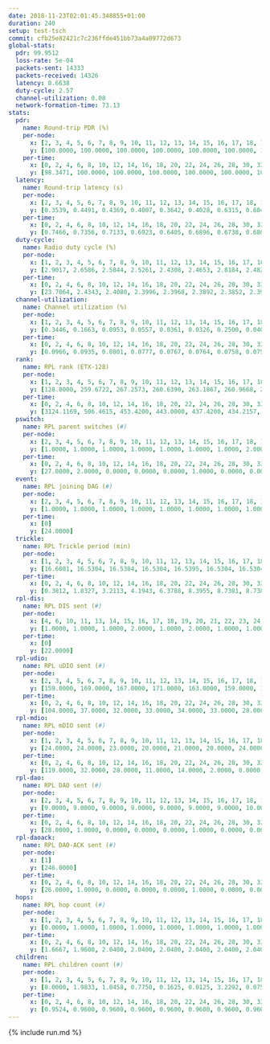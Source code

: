 ```yaml
---
date: 2018-11-23T02:01:45.348855+01:00
duration: 240
setup: test-tsch
commit: cfb25e82421c7c236ffde451bb73a4a09772d673
global-stats:
  pdr: 99.9512
  loss-rate: 5e-04
  packets-sent: 14333
  packets-received: 14326
  latency: 0.6638
  duty-cycle: 2.57
  channel-utilization: 0.08
  network-formation-time: 73.13
stats:
  pdr:
    name: Round-trip PDR (%)
    per-node:
      x: [2, 3, 4, 5, 6, 7, 8, 9, 10, 11, 12, 13, 14, 15, 16, 17, 18, 19, 20, 21, 22, 23, 24, 25]
      y: [100.0000, 100.0000, 100.0000, 100.0000, 100.0000, 100.0000, 100.0000, 100.0000, 100.0000, 100.0000, 100.0000, 100.0000, 100.0000, 100.0000, 100.0000, 99.8302, 99.8363, 99.8296, 100.0000, 100.0000, 99.8350, 100.0000, 99.6732, 99.8249]
    per-time:
      x: [0, 2, 4, 6, 8, 10, 12, 14, 16, 18, 20, 22, 24, 26, 28, 30, 32, 34, 36, 38, 40, 42, 44, 46, 48, 50, 52, 54, 56, 58, 60, 62, 64, 66, 68, 70, 72, 74, 76, 78, 80, 82, 84, 86, 88, 90, 92, 94, 96, 98, 100, 102, 104, 106, 108, 110, 112, 114, 116, 118, 120, 122, 124, 126, 128, 130, 132, 134, 136, 138, 140, 142, 144, 146, 148, 150, 152, 154, 156, 158, 160, 162, 164, 166, 168, 170, 172, 174, 176, 178, 180, 182, 184, 186, 188, 190, 192, 194, 196, 198, 200, 202, 204, 206, 208, 210, 212, 214, 216, 218, 220, 222, 224, 226, 228, 230, 232, 234, 236, 238, 240]
      y: [98.3471, 100.0000, 100.0000, 100.0000, 100.0000, 100.0000, 100.0000, 100.0000, 100.0000, 100.0000, 100.0000, 100.0000, 100.0000, 100.0000, 100.0000, 100.0000, 100.0000, 100.0000, 100.0000, 100.0000, 100.0000, 100.0000, 100.0000, 100.0000, 100.0000, 100.0000, 100.0000, 100.0000, 99.1597, 100.0000, 100.0000, 100.0000, 100.0000, 100.0000, 100.0000, 100.0000, 100.0000, 100.0000, 100.0000, 100.0000, 100.0000, 100.0000, 100.0000, 100.0000, 100.0000, 100.0000, 100.0000, 99.1667, 99.1667, 100.0000, 100.0000, 100.0000, 100.0000, 99.1667, 100.0000, 100.0000, 100.0000, 100.0000, 100.0000, 100.0000, 100.0000, 100.0000, 100.0000, 100.0000, 100.0000, 100.0000, 100.0000, 100.0000, 100.0000, 100.0000, 100.0000, 100.0000, 100.0000, 100.0000, 100.0000, 100.0000, 100.0000, 100.0000, 100.0000, 100.0000, 100.0000, 100.0000, 100.0000, 100.0000, 100.0000, 100.0000, 100.0000, 99.1667, 100.0000, 100.0000, 100.0000, 100.0000, 100.0000, 100.0000, 100.0000, 100.0000, 100.0000, 100.0000, 100.0000, 100.0000, 100.0000, 100.0000, 100.0000, 100.0000, 100.0000, 100.0000, 100.0000, 100.0000, 100.0000, 100.0000, 100.0000, 100.0000, 100.0000, 100.0000, 100.0000, 100.0000, 100.0000, 100.0000, 100.0000, 100.0000, null]
  latency:
    name: Round-trip latency (s)
    per-node:
      x: [2, 3, 4, 5, 6, 7, 8, 9, 10, 11, 12, 13, 14, 15, 16, 17, 18, 19, 20, 21, 22, 23, 24, 25]
      y: [0.3539, 0.4491, 0.4369, 0.4007, 0.3642, 0.4028, 0.6315, 0.6045, 0.3797, 0.6897, 0.5780, 0.5561, 0.6046, 0.6330, 0.6722, 0.7311, 0.8367, 0.8868, 0.7850, 0.9148, 0.8941, 1.0273, 1.0178, 1.1016]
    per-time:
      x: [0, 2, 4, 6, 8, 10, 12, 14, 16, 18, 20, 22, 24, 26, 28, 30, 32, 34, 36, 38, 40, 42, 44, 46, 48, 50, 52, 54, 56, 58, 60, 62, 64, 66, 68, 70, 72, 74, 76, 78, 80, 82, 84, 86, 88, 90, 92, 94, 96, 98, 100, 102, 104, 106, 108, 110, 112, 114, 116, 118, 120, 122, 124, 126, 128, 130, 132, 134, 136, 138, 140, 142, 144, 146, 148, 150, 152, 154, 156, 158, 160, 162, 164, 166, 168, 170, 172, 174, 176, 178, 180, 182, 184, 186, 188, 190, 192, 194, 196, 198, 200, 202, 204, 206, 208, 210, 212, 214, 216, 218, 220, 222, 224, 226, 228, 230, 232, 234, 236, 238, 240]
      y: [0.7466, 0.7356, 0.7133, 0.6923, 0.6405, 0.6896, 0.6738, 0.6806, 0.7235, 0.6699, 0.6415, 0.6898, 0.6535, 0.6327, 0.6575, 0.6460, 0.6784, 0.6350, 0.6547, 0.6326, 0.6554, 0.6542, 0.6328, 0.6741, 0.6362, 0.6696, 0.6645, 0.6864, 0.6819, 0.7131, 0.6885, 0.7355, 0.6801, 0.6950, 0.7122, 0.7188, 0.6759, 0.6693, 0.6639, 0.6178, 0.6736, 0.6776, 0.6952, 0.6884, 0.6316, 0.6748, 0.6883, 0.6770, 0.6436, 0.7142, 0.6635, 0.6749, 0.6677, 0.6492, 0.6587, 0.6635, 0.6666, 0.6609, 0.6468, 0.6717, 0.6694, 0.6661, 0.6316, 0.7045, 0.6657, 0.6962, 0.6747, 0.6648, 0.6404, 0.6521, 0.6092, 0.6253, 0.6246, 0.6247, 0.6684, 0.6335, 0.6563, 0.7086, 0.5654, 0.6046, 0.6404, 0.6437, 0.6864, 0.6362, 0.6082, 0.6832, 0.6872, 0.6563, 0.6366, 0.6353, 0.6568, 0.6751, 0.6892, 0.6810, 0.7172, 0.7012, 0.6781, 0.6730, 0.6533, 0.7181, 0.6573, 0.7034, 0.6316, 0.6805, 0.6564, 0.6590, 0.6849, 0.6351, 0.6401, 0.6650, 0.6222, 0.6097, 0.6524, 0.6587, 0.6301, 0.6192, 0.6053, 0.6021, 0.6468, 0.6465, null]
  duty-cycle:
    name: Radio duty cycle (%)
    per-node:
      x: [1, 2, 3, 4, 5, 6, 7, 8, 9, 10, 11, 12, 13, 14, 15, 16, 17, 18, 19, 20, 21, 22, 23, 24, 25]
      y: [2.9017, 2.6586, 2.5844, 2.5261, 2.4308, 2.4653, 2.8184, 2.4829, 2.4360, 2.4326, 2.5239, 2.5003, 2.5620, 2.5255, 2.6408, 2.6239, 2.4991, 2.6461, 2.5733, 2.5827, 2.6150, 2.4958, 2.5352, 2.5399, 2.5321]
    per-time:
      x: [0, 2, 4, 6, 8, 10, 12, 14, 16, 18, 20, 22, 24, 26, 28, 30, 32, 34, 36, 38, 40, 42, 44, 46, 48, 50, 52, 54, 56, 58, 60, 62, 64, 66, 68, 70, 72, 74, 76, 78, 80, 82, 84, 86, 88, 90, 92, 94, 96, 98, 100, 102, 104, 106, 108, 110, 112, 114, 116, 118, 120, 122, 124, 126, 128, 130, 132, 134, 136, 138, 140, 142, 144, 146, 148, 150, 152, 154, 156, 158, 160, 162, 164, 166, 168, 170, 172, 174, 176, 178, 180, 182, 184, 186, 188, 190, 192, 194, 196, 198, 200, 202, 204, 206, 208, 210, 212, 214, 216, 218, 220, 222, 224, 226, 228, 230, 232, 234, 236, 238]
      y: [23.7064, 2.4343, 2.4080, 2.3996, 2.3968, 2.3892, 2.3852, 2.3913, 2.4079, 2.3952, 2.3849, 2.3750, 2.3883, 2.3908, 2.4122, 2.3930, 2.4038, 2.3779, 2.3890, 2.3814, 2.3887, 2.3850, 2.3785, 2.3882, 2.3840, 2.3831, 2.3933, 2.3939, 2.4055, 2.4058, 2.3871, 2.3896, 2.4028, 2.3948, 2.3804, 2.3989, 2.3857, 2.3661, 2.3789, 2.3654, 2.3695, 2.3722, 2.3913, 2.3797, 2.3790, 2.3691, 2.3830, 2.3724, 2.3834, 2.3732, 2.3951, 2.3809, 2.3775, 2.3771, 2.3753, 2.3798, 2.3724, 2.3922, 2.3814, 2.3759, 2.3807, 2.3867, 2.3864, 2.3721, 2.3853, 2.3823, 2.3807, 2.3796, 2.3883, 2.3645, 2.3780, 2.3695, 2.3772, 2.3708, 2.3902, 2.3934, 2.3910, 2.4015, 2.3878, 2.3742, 2.3873, 2.3843, 2.3828, 2.3863, 2.3774, 2.3956, 2.4043, 2.3966, 2.3947, 2.3742, 2.3885, 2.3738, 2.3836, 2.3918, 2.3976, 2.3970, 2.4025, 2.3825, 2.3767, 2.3909, 2.3985, 2.3760, 2.4003, 2.3831, 2.4098, 2.3925, 2.4097, 2.4032, 2.3799, 2.4022, 2.3969, 2.3889, 2.4006, 2.3912, 2.3970, 2.3824, 2.3941, 2.3894, 2.3933, 2.3917]
  channel-utilization:
    name: Channel utilization (%)
    per-node:
      x: [1, 2, 3, 4, 5, 6, 7, 8, 9, 10, 11, 12, 13, 14, 15, 16, 17, 18, 19, 20, 21, 22, 23, 24, 25]
      y: [0.3446, 0.1663, 0.0953, 0.0557, 0.0361, 0.0326, 0.2500, 0.0403, 0.0335, 0.0705, 0.0331, 0.0308, 0.1010, 0.0397, 0.1206, 0.0702, 0.0524, 0.1079, 0.0421, 0.0368, 0.0341, 0.0457, 0.0314, 0.0306, 0.0304]
    per-time:
      x: [0, 2, 4, 6, 8, 10, 12, 14, 16, 18, 20, 22, 24, 26, 28, 30, 32, 34, 36, 38, 40, 42, 44, 46, 48, 50, 52, 54, 56, 58, 60, 62, 64, 66, 68, 70, 72, 74, 76, 78, 80, 82, 84, 86, 88, 90, 92, 94, 96, 98, 100, 102, 104, 106, 108, 110, 112, 114, 116, 118, 120, 122, 124, 126, 128, 130, 132, 134, 136, 138, 140, 142, 144, 146, 148, 150, 152, 154, 156, 158, 160, 162, 164, 166, 168, 170, 172, 174, 176, 178, 180, 182, 184, 186, 188, 190, 192, 194, 196, 198, 200, 202, 204, 206, 208, 210, 212, 214, 216, 218, 220, 222, 224, 226, 228, 230, 232, 234, 236, 238]
      y: [0.0966, 0.0935, 0.0801, 0.0777, 0.0767, 0.0764, 0.0758, 0.0753, 0.0807, 0.0806, 0.0760, 0.0719, 0.0776, 0.0782, 0.0852, 0.0794, 0.0830, 0.0719, 0.0776, 0.0741, 0.0746, 0.0775, 0.0746, 0.0761, 0.0730, 0.0754, 0.0797, 0.0790, 0.0867, 0.0894, 0.0784, 0.0795, 0.0827, 0.0765, 0.0793, 0.0835, 0.0778, 0.0702, 0.0730, 0.0691, 0.0704, 0.0706, 0.0803, 0.0756, 0.0746, 0.0706, 0.0784, 0.0732, 0.0772, 0.0714, 0.0810, 0.0740, 0.0740, 0.0748, 0.0733, 0.0751, 0.0722, 0.0804, 0.0768, 0.0729, 0.0734, 0.0783, 0.0780, 0.0715, 0.0791, 0.0774, 0.0757, 0.0743, 0.0782, 0.0673, 0.0738, 0.0713, 0.0737, 0.0717, 0.0787, 0.0784, 0.0775, 0.0835, 0.0768, 0.0725, 0.0769, 0.0764, 0.0757, 0.0761, 0.0719, 0.0786, 0.0838, 0.0804, 0.0805, 0.0705, 0.0786, 0.0712, 0.0755, 0.0779, 0.0790, 0.0802, 0.0844, 0.0757, 0.0717, 0.0782, 0.0825, 0.0716, 0.0814, 0.0744, 0.0841, 0.0790, 0.0879, 0.0821, 0.0730, 0.0819, 0.0792, 0.0751, 0.0795, 0.0773, 0.0800, 0.0747, 0.0793, 0.0769, 0.0787, 0.0775]
  rank:
    name: RPL rank (ETX-128)
    per-node:
      x: [1, 2, 3, 4, 5, 6, 7, 8, 9, 10, 11, 12, 13, 14, 15, 16, 17, 18, 19, 20, 21, 22, 23, 24, 25]
      y: [128.0000, 259.6722, 267.2573, 260.6390, 263.1867, 260.9668, 264.0083, 364.3444, 405.1901, 302.0498, 425.6516, 398.0931, 397.2254, 443.9876, 417.5779, 430.4362, 431.3909, 530.7339, 538.9469, 554.6626, 594.1829, 562.5363, 934.4959, 928.8770, 918.5458]
    per-time:
      x: [0, 2, 4, 6, 8, 10, 12, 14, 16, 18, 20, 22, 24, 26, 28, 30, 32, 34, 36, 38, 40, 42, 44, 46, 48, 50, 52, 54, 56, 58, 60, 62, 64, 66, 68, 70, 72, 74, 76, 78, 80, 82, 84, 86, 88, 90, 92, 94, 96, 98, 100, 102, 104, 106, 108, 110, 112, 114, 116, 118, 120, 122, 124, 126, 128, 130, 132, 134, 136, 138, 140, 142, 144, 146, 148, 150, 152, 154, 156, 158, 160, 162, 164, 166, 168, 170, 172, 174, 176, 178, 180, 182, 184, 186, 188, 190, 192, 194, 196, 198, 200, 202, 204, 206, 208, 210, 212, 214, 216, 218, 220, 222, 224, 226, 228, 230, 232, 234, 236, 238]
      y: [3124.1169, 506.4615, 453.4200, 443.0000, 437.4200, 434.2157, 433.8800, 427.7800, 423.6600, 425.6275, 422.1400, 421.3400, 420.1000, 417.3200, 422.1000, 423.9600, 424.0000, 423.7400, 426.2600, 423.6471, 427.9608, 422.2600, 419.3800, 420.5800, 417.6000, 416.1800, 417.0600, 415.4200, 444.3774, 437.3462, 435.9800, 436.8000, 442.9804, 435.6200, 434.3800, 433.3000, 430.6792, 423.8800, 427.7308, 417.5200, 418.2600, 414.9000, 409.8000, 411.3400, 415.7843, 411.7400, 413.7400, 413.6400, 410.5385, 410.6471, 410.1000, 409.5800, 412.9600, 410.6400, 407.9200, 412.6226, 411.9800, 419.9000, 420.1600, 418.9200, 415.1600, 411.5600, 424.3019, 409.3600, 409.5400, 410.3000, 406.8600, 413.1569, 405.2400, 401.9200, 393.9000, 391.4200, 391.4200, 397.6078, 398.5400, 401.5600, 404.3000, 411.3800, 414.7000, 410.4902, 410.6078, 406.5600, 412.0784, 407.2800, 407.5400, 411.3400, 419.5000, 418.3200, 423.0000, 423.8462, 416.3922, 418.0192, 415.7843, 412.8000, 412.2400, 414.3000, 420.1961, 415.0980, 418.4706, 418.3654, 414.8400, 417.0400, 419.8846, 422.4706, 417.9000, 420.0769, 423.3922, 427.1923, 414.3400, 416.0000, 416.4400, 416.4800, 416.0600, 415.8600, 419.0385, 415.1600, 418.4314, 416.0000, 416.6078, 414.4600]
  pswitch:
    name: RPL parent switches (#)
    per-node:
      x: [2, 3, 4, 5, 6, 7, 8, 9, 10, 11, 12, 13, 14, 15, 16, 17, 18, 19, 20, 21, 22, 23, 24, 25]
      y: [1.0000, 1.0000, 1.0000, 1.0000, 1.0000, 1.0000, 1.0000, 2.0000, 1.0000, 4.0000, 7.0000, 4.0000, 2.0000, 4.0000, 3.0000, 3.0000, 8.0000, 5.0000, 3.0000, 6.0000, 8.0000, 4.0000, 4.0000, 11.0000]
    per-time:
      x: [0, 2, 4, 6, 8, 10, 12, 14, 16, 18, 20, 22, 24, 26, 28, 30, 32, 34, 36, 38, 40, 42, 44, 46, 48, 50, 52, 54, 56, 58, 60, 62, 64, 66, 68, 70, 72, 74, 76, 78, 80, 82, 84, 86, 88, 90, 92, 94, 96, 98, 100, 102, 104, 106, 108, 110, 112, 114, 116, 118, 120, 122, 124, 126, 128, 130, 132, 134, 136, 138, 140, 142, 144, 146, 148, 150, 152, 154, 156, 158, 160, 162, 164, 166, 168, 170, 172, 174, 176, 178, 180, 182, 184, 186, 188, 190, 192, 194, 196, 198, 200, 202, 204, 206, 208, 210, 212, 214, 216, 218, 220, 222, 224, 226, 228, 230, 232, 234, 236]
      y: [27.0000, 2.0000, 0.0000, 0.0000, 0.0000, 1.0000, 0.0000, 0.0000, 0.0000, 1.0000, 0.0000, 0.0000, 0.0000, 0.0000, 0.0000, 0.0000, 0.0000, 0.0000, 0.0000, 1.0000, 1.0000, 0.0000, 0.0000, 0.0000, 0.0000, 0.0000, 0.0000, 0.0000, 3.0000, 2.0000, 0.0000, 0.0000, 1.0000, 0.0000, 0.0000, 0.0000, 3.0000, 0.0000, 2.0000, 0.0000, 0.0000, 0.0000, 0.0000, 0.0000, 1.0000, 0.0000, 0.0000, 0.0000, 2.0000, 1.0000, 0.0000, 0.0000, 0.0000, 0.0000, 0.0000, 3.0000, 0.0000, 0.0000, 0.0000, 0.0000, 0.0000, 0.0000, 3.0000, 0.0000, 0.0000, 0.0000, 0.0000, 1.0000, 0.0000, 0.0000, 0.0000, 0.0000, 0.0000, 1.0000, 0.0000, 0.0000, 0.0000, 0.0000, 0.0000, 1.0000, 1.0000, 0.0000, 1.0000, 0.0000, 0.0000, 0.0000, 0.0000, 0.0000, 2.0000, 2.0000, 1.0000, 2.0000, 1.0000, 0.0000, 0.0000, 0.0000, 1.0000, 1.0000, 1.0000, 2.0000, 0.0000, 0.0000, 2.0000, 1.0000, 0.0000, 2.0000, 1.0000, 2.0000, 0.0000, 2.0000, 0.0000, 0.0000, 0.0000, 0.0000, 2.0000, 0.0000, 1.0000, 0.0000, 1.0000]
  event:
    name: RPL joining DAG (#)
    per-node:
      x: [2, 3, 4, 5, 6, 7, 8, 9, 10, 11, 12, 13, 14, 15, 16, 17, 18, 19, 20, 21, 22, 23, 24, 25]
      y: [1.0000, 1.0000, 1.0000, 1.0000, 1.0000, 1.0000, 1.0000, 1.0000, 1.0000, 1.0000, 1.0000, 1.0000, 1.0000, 1.0000, 1.0000, 1.0000, 1.0000, 1.0000, 1.0000, 1.0000, 1.0000, 1.0000, 1.0000, 1.0000]
    per-time:
      x: [0]
      y: [24.0000]
  trickle:
    name: RPL Trickle period (min)
    per-node:
      x: [1, 2, 3, 4, 5, 6, 7, 8, 9, 10, 11, 12, 13, 14, 15, 16, 17, 18, 19, 20, 21, 22, 23, 24, 25]
      y: [16.6081, 16.5304, 16.5304, 16.5304, 16.5395, 16.5304, 16.5304, 16.5304, 16.4982, 16.5304, 16.4632, 16.5534, 16.5421, 16.5338, 16.5370, 16.5332, 16.5382, 16.2205, 16.4693, 16.5306, 16.5422, 16.4795, 16.5345, 16.5345, 16.3609]
    per-time:
      x: [0, 2, 4, 6, 8, 10, 12, 14, 16, 18, 20, 22, 24, 26, 28, 30, 32, 34, 36, 38, 40, 42, 44, 46, 48, 50, 52, 54, 56, 58, 60, 62, 64, 66, 68, 70, 72, 74, 76, 78, 80, 82, 84, 86, 88, 90, 92, 94, 96, 98, 100, 102, 104, 106, 108, 110, 112, 114, 116, 118, 120, 122, 124, 126, 128, 130, 132, 134, 136, 138, 140, 142, 144, 146, 148, 150, 152, 154, 156, 158, 160, 162, 164, 166, 168, 170, 172, 174, 176, 178, 180, 182, 184, 186, 188, 190, 192, 194, 196, 198, 200, 202, 204, 206, 208, 210, 212, 214, 216, 218, 220, 222, 224, 226, 228, 230, 232, 234, 236, 238]
      y: [0.3812, 1.8327, 3.2113, 4.1943, 6.3788, 8.3955, 8.7381, 8.7381, 8.7381, 16.7909, 17.1267, 17.4763, 17.4763, 17.4763, 17.4763, 17.4763, 17.4763, 17.4763, 17.4763, 17.4763, 17.4763, 17.4763, 17.4763, 17.4763, 17.4763, 17.4763, 17.4763, 17.4763, 17.4763, 17.4763, 17.4763, 17.4763, 17.4763, 17.4763, 17.4763, 17.4763, 17.4763, 17.4763, 17.4763, 17.4763, 17.4763, 17.4763, 17.4763, 17.4763, 17.4763, 17.4763, 17.4763, 17.4763, 17.4763, 17.4763, 17.4763, 17.4763, 17.4763, 17.4763, 17.4763, 17.4763, 17.4763, 17.4763, 17.4763, 17.4763, 17.4763, 17.4763, 17.4763, 17.4763, 17.4763, 17.4763, 17.4763, 17.4763, 17.4763, 17.4763, 17.4763, 17.4763, 17.4763, 17.4763, 17.4763, 17.4763, 17.4763, 17.4763, 17.4763, 17.4763, 17.4763, 17.4763, 17.4763, 17.4763, 17.4763, 17.4763, 17.4763, 17.4763, 17.4763, 17.4763, 17.4763, 17.4763, 17.4763, 17.4763, 17.4763, 17.4763, 17.4763, 17.4763, 17.4763, 17.4763, 17.4763, 17.4763, 17.4763, 17.4763, 17.4763, 17.4763, 17.4763, 17.4763, 17.4763, 17.4763, 17.4763, 17.4763, 17.4763, 17.4763, 17.4763, 17.4763, 17.4763, 17.4763, 17.4763, 17.4763]
  rpl-dis:
    name: RPL DIS sent (#)
    per-node:
      x: [4, 6, 10, 11, 13, 14, 15, 16, 17, 18, 19, 20, 21, 22, 23, 24, 25]
      y: [1.0000, 1.0000, 1.0000, 2.0000, 1.0000, 2.0000, 1.0000, 1.0000, 1.0000, 2.0000, 1.0000, 1.0000, 2.0000, 1.0000, 1.0000, 2.0000, 1.0000]
    per-time:
      x: [0]
      y: [22.0000]
  rpl-udio:
    name: RPL uDIO sent (#)
    per-node:
      x: [2, 3, 4, 5, 6, 7, 8, 9, 10, 11, 12, 13, 14, 15, 16, 17, 18, 19, 20, 21, 22, 23, 24, 25]
      y: [159.0000, 169.0000, 167.0000, 171.0000, 163.0000, 159.0000, 170.0000, 171.0000, 163.0000, 166.0000, 166.0000, 166.0000, 167.0000, 166.0000, 166.0000, 163.0000, 154.0000, 171.0000, 161.0000, 163.0000, 166.0000, 166.0000, 165.0000, 162.0000]
    per-time:
      x: [0, 2, 4, 6, 8, 10, 12, 14, 16, 18, 20, 22, 24, 26, 28, 30, 32, 34, 36, 38, 40, 42, 44, 46, 48, 50, 52, 54, 56, 58, 60, 62, 64, 66, 68, 70, 72, 74, 76, 78, 80, 82, 84, 86, 88, 90, 92, 94, 96, 98, 100, 102, 104, 106, 108, 110, 112, 114, 116, 118, 120, 122, 124, 126, 128, 130, 132, 134, 136, 138, 140, 142, 144, 146, 148, 150, 152, 154, 156, 158, 160, 162, 164, 166, 168, 170, 172, 174, 176, 178, 180, 182, 184, 186, 188, 190, 192, 194, 196, 198, 200, 202, 204, 206, 208, 210, 212, 214, 216, 218, 220, 222, 224, 226, 228, 230, 232, 234, 236, 238, 240]
      y: [104.0000, 37.0000, 32.0000, 33.0000, 34.0000, 33.0000, 28.0000, 32.0000, 32.0000, 35.0000, 35.0000, 34.0000, 27.0000, 31.0000, 33.0000, 31.0000, 35.0000, 30.0000, 35.0000, 34.0000, 30.0000, 29.0000, 32.0000, 35.0000, 33.0000, 33.0000, 39.0000, 27.0000, 35.0000, 29.0000, 34.0000, 33.0000, 35.0000, 31.0000, 34.0000, 29.0000, 35.0000, 37.0000, 34.0000, 29.0000, 37.0000, 32.0000, 28.0000, 36.0000, 30.0000, 34.0000, 35.0000, 33.0000, 32.0000, 32.0000, 28.0000, 29.0000, 34.0000, 34.0000, 29.0000, 33.0000, 30.0000, 34.0000, 30.0000, 35.0000, 30.0000, 31.0000, 33.0000, 34.0000, 32.0000, 35.0000, 31.0000, 32.0000, 34.0000, 30.0000, 32.0000, 32.0000, 26.0000, 39.0000, 34.0000, 32.0000, 32.0000, 31.0000, 33.0000, 31.0000, 30.0000, 31.0000, 32.0000, 35.0000, 35.0000, 33.0000, 36.0000, 32.0000, 32.0000, 35.0000, 29.0000, 37.0000, 30.0000, 34.0000, 33.0000, 32.0000, 33.0000, 29.0000, 39.0000, 33.0000, 32.0000, 30.0000, 30.0000, 31.0000, 31.0000, 34.0000, 30.0000, 34.0000, 38.0000, 31.0000, 31.0000, 33.0000, 32.0000, 30.0000, 32.0000, 32.0000, 33.0000, 30.0000, 30.0000, 29.0000, 0.0000]
  rpl-mdio:
    name: RPL mDIO sent (#)
    per-node:
      x: [1, 2, 3, 4, 5, 6, 7, 8, 9, 10, 11, 12, 13, 14, 15, 16, 17, 18, 19, 20, 21, 22, 23, 24, 25]
      y: [24.0000, 24.0000, 23.0000, 20.0000, 21.0000, 20.0000, 24.0000, 21.0000, 21.0000, 21.0000, 21.0000, 21.0000, 22.0000, 21.0000, 21.0000, 21.0000, 23.0000, 26.0000, 20.0000, 21.0000, 21.0000, 21.0000, 21.0000, 21.0000, 26.0000]
    per-time:
      x: [0, 2, 4, 6, 8, 10, 12, 14, 16, 18, 20, 22, 24, 26, 28, 30, 32, 34, 36, 38, 40, 42, 44, 46, 48, 50, 52, 54, 56, 58, 60, 62, 64, 66, 68, 70, 72, 74, 76, 78, 80, 82, 84, 86, 88, 90, 92, 94, 96, 98, 100, 102, 104, 106, 108, 110, 112, 114, 116, 118, 120, 122, 124, 126, 128, 130, 132, 134, 136, 138, 140, 142, 144, 146, 148, 150, 152, 154, 156, 158, 160, 162, 164, 166, 168, 170, 172, 174, 176, 178, 180, 182, 184, 186, 188, 190, 192, 194, 196, 198, 200, 202, 204, 206, 208, 210, 212, 214, 216, 218, 220, 222, 224, 226, 228, 230, 232, 234, 236, 238, 240]
      y: [119.0000, 32.0000, 28.0000, 11.0000, 14.0000, 2.0000, 0.0000, 13.0000, 10.0000, 2.0000, 0.0000, 0.0000, 0.0000, 5.0000, 3.0000, 7.0000, 6.0000, 4.0000, 0.0000, 0.0000, 0.0000, 0.0000, 7.0000, 3.0000, 7.0000, 6.0000, 1.0000, 1.0000, 0.0000, 0.0000, 1.0000, 7.0000, 7.0000, 6.0000, 3.0000, 0.0000, 1.0000, 0.0000, 0.0000, 1.0000, 6.0000, 7.0000, 6.0000, 4.0000, 1.0000, 0.0000, 0.0000, 0.0000, 3.0000, 4.0000, 6.0000, 7.0000, 5.0000, 0.0000, 0.0000, 0.0000, 0.0000, 5.0000, 5.0000, 6.0000, 6.0000, 2.0000, 1.0000, 0.0000, 0.0000, 2.0000, 2.0000, 6.0000, 5.0000, 9.0000, 1.0000, 0.0000, 0.0000, 0.0000, 4.0000, 6.0000, 6.0000, 4.0000, 5.0000, 0.0000, 0.0000, 0.0000, 0.0000, 6.0000, 5.0000, 9.0000, 2.0000, 3.0000, 0.0000, 0.0000, 0.0000, 0.0000, 5.0000, 6.0000, 6.0000, 6.0000, 2.0000, 0.0000, 0.0000, 0.0000, 1.0000, 4.0000, 8.0000, 2.0000, 8.0000, 2.0000, 0.0000, 0.0000, 0.0000, 4.0000, 2.0000, 7.0000, 7.0000, 4.0000, 1.0000, 0.0000, 0.0000, 0.0000, 7.0000, 7.0000, 1.0000]
  rpl-dao:
    name: RPL DAO sent (#)
    per-node:
      x: [2, 3, 4, 5, 6, 7, 8, 9, 10, 11, 12, 13, 14, 15, 16, 17, 18, 19, 20, 21, 22, 23, 24, 25]
      y: [9.0000, 9.0000, 9.0000, 9.0000, 9.0000, 9.0000, 9.0000, 10.0000, 9.0000, 11.0000, 12.0000, 11.0000, 10.0000, 11.0000, 10.0000, 10.0000, 12.0000, 10.0000, 10.0000, 10.0000, 14.0000, 10.0000, 10.0000, 16.0000]
    per-time:
      x: [0, 2, 4, 6, 8, 10, 12, 14, 16, 18, 20, 22, 24, 26, 28, 30, 32, 34, 36, 38, 40, 42, 44, 46, 48, 50, 52, 54, 56, 58, 60, 62, 64, 66, 68, 70, 72, 74, 76, 78, 80, 82, 84, 86, 88, 90, 92, 94, 96, 98, 100, 102, 104, 106, 108, 110, 112, 114, 116, 118, 120, 122, 124, 126, 128, 130, 132, 134, 136, 138, 140, 142, 144, 146, 148, 150, 152, 154, 156, 158, 160, 162, 164, 166, 168, 170, 172, 174, 176, 178, 180, 182, 184, 186, 188, 190, 192, 194, 196, 198, 200, 202, 204, 206, 208, 210, 212, 214, 216, 218, 220, 222, 224, 226, 228, 230, 232, 234, 236, 238, 240]
      y: [28.0000, 1.0000, 0.0000, 0.0000, 0.0000, 1.0000, 0.0000, 0.0000, 0.0000, 1.0000, 0.0000, 0.0000, 0.0000, 0.0000, 20.0000, 1.0000, 1.0000, 0.0000, 0.0000, 2.0000, 1.0000, 0.0000, 0.0000, 1.0000, 0.0000, 0.0000, 0.0000, 0.0000, 19.0000, 3.0000, 0.0000, 0.0000, 1.0000, 2.0000, 0.0000, 1.0000, 3.0000, 0.0000, 2.0000, 0.0000, 0.0000, 0.0000, 7.0000, 8.0000, 1.0000, 0.0000, 1.0000, 2.0000, 2.0000, 1.0000, 2.0000, 1.0000, 2.0000, 0.0000, 0.0000, 3.0000, 1.0000, 12.0000, 1.0000, 0.0000, 0.0000, 1.0000, 3.0000, 1.0000, 1.0000, 2.0000, 1.0000, 2.0000, 0.0000, 1.0000, 0.0000, 11.0000, 2.0000, 1.0000, 0.0000, 0.0000, 3.0000, 1.0000, 1.0000, 1.0000, 3.0000, 2.0000, 1.0000, 0.0000, 0.0000, 9.0000, 3.0000, 0.0000, 3.0000, 1.0000, 3.0000, 3.0000, 1.0000, 0.0000, 2.0000, 2.0000, 2.0000, 0.0000, 2.0000, 4.0000, 6.0000, 0.0000, 4.0000, 2.0000, 2.0000, 4.0000, 1.0000, 2.0000, 0.0000, 3.0000, 0.0000, 0.0000, 0.0000, 0.0000, 10.0000, 0.0000, 4.0000, 1.0000, 1.0000, 4.0000, 0.0000]
  rpl-daoack:
    name: RPL DAO-ACK sent (#)
    per-node:
      x: [1]
      y: [246.0000]
    per-time:
      x: [0, 2, 4, 6, 8, 10, 12, 14, 16, 18, 20, 22, 24, 26, 28, 30, 32, 34, 36, 38, 40, 42, 44, 46, 48, 50, 52, 54, 56, 58, 60, 62, 64, 66, 68, 70, 72, 74, 76, 78, 80, 82, 84, 86, 88, 90, 92, 94, 96, 98, 100, 102, 104, 106, 108, 110, 112, 114, 116, 118, 120, 122, 124, 126, 128, 130, 132, 134, 136, 138, 140, 142, 144, 146, 148, 150, 152, 154, 156, 158, 160, 162, 164, 166, 168, 170, 172, 174, 176, 178, 180, 182, 184, 186, 188, 190, 192, 194, 196, 198, 200, 202, 204, 206, 208, 210, 212, 214, 216, 218, 220, 222, 224, 226, 228, 230, 232, 234, 236, 238, 240]
      y: [26.0000, 1.0000, 0.0000, 0.0000, 0.0000, 1.0000, 0.0000, 0.0000, 0.0000, 1.0000, 0.0000, 0.0000, 0.0000, 0.0000, 20.0000, 1.0000, 1.0000, 0.0000, 0.0000, 2.0000, 1.0000, 0.0000, 0.0000, 1.0000, 0.0000, 0.0000, 0.0000, 0.0000, 19.0000, 3.0000, 0.0000, 0.0000, 1.0000, 2.0000, 0.0000, 1.0000, 3.0000, 0.0000, 2.0000, 0.0000, 0.0000, 0.0000, 7.0000, 8.0000, 1.0000, 0.0000, 1.0000, 2.0000, 2.0000, 1.0000, 2.0000, 1.0000, 2.0000, 0.0000, 0.0000, 2.0000, 1.0000, 12.0000, 1.0000, 0.0000, 0.0000, 1.0000, 3.0000, 1.0000, 1.0000, 2.0000, 1.0000, 2.0000, 0.0000, 1.0000, 0.0000, 11.0000, 2.0000, 1.0000, 0.0000, 0.0000, 3.0000, 1.0000, 1.0000, 1.0000, 3.0000, 2.0000, 1.0000, 0.0000, 0.0000, 9.0000, 3.0000, 0.0000, 3.0000, 1.0000, 3.0000, 3.0000, 1.0000, 0.0000, 2.0000, 2.0000, 2.0000, 1.0000, 1.0000, 4.0000, 6.0000, 0.0000, 4.0000, 2.0000, 2.0000, 4.0000, 1.0000, 2.0000, 0.0000, 3.0000, 0.0000, 0.0000, 0.0000, 0.0000, 10.0000, 0.0000, 4.0000, 1.0000, 1.0000, 4.0000, 0.0000]
  hops:
    name: RPL hop count (#)
    per-node:
      x: [1, 2, 3, 4, 5, 6, 7, 8, 9, 10, 11, 12, 13, 14, 15, 16, 17, 18, 19, 20, 21, 22, 23, 24, 25]
      y: [0.0000, 1.0000, 1.0000, 1.0000, 1.0000, 1.0000, 1.0000, 1.0000, 2.0000, 1.0000, 2.0000, 2.0000, 2.0000, 2.0000, 2.0583, 2.0000, 2.0000, 2.6750, 2.9958, 3.0000, 3.0879, 3.0251, 3.6778, 3.6778, 3.7950]
    per-time:
      x: [0, 2, 4, 6, 8, 10, 12, 14, 16, 18, 20, 22, 24, 26, 28, 30, 32, 34, 36, 38, 40, 42, 44, 46, 48, 50, 52, 54, 56, 58, 60, 62, 64, 66, 68, 70, 72, 74, 76, 78, 80, 82, 84, 86, 88, 90, 92, 94, 96, 98, 100, 102, 104, 106, 108, 110, 112, 114, 116, 118, 120, 122, 124, 126, 128, 130, 132, 134, 136, 138, 140, 142, 144, 146, 148, 150, 152, 154, 156, 158, 160, 162, 164, 166, 168, 170, 172, 174, 176, 178, 180, 182, 184, 186, 188, 190, 192, 194, 196, 198, 200, 202, 204, 206, 208, 210, 212, 214, 216, 218, 220, 222, 224, 226, 228, 230, 232, 234, 236, 238]
      y: [1.6667, 1.9600, 2.0400, 2.0400, 2.0400, 2.0400, 2.0400, 2.0400, 2.0400, 2.0400, 2.0400, 2.0400, 2.0400, 2.0400, 2.0400, 2.0400, 2.0400, 2.0400, 2.0400, 2.0400, 2.0400, 2.0400, 2.0400, 2.0400, 2.0400, 2.0400, 2.0400, 2.0400, 2.0800, 2.1200, 2.1600, 2.1600, 2.1400, 2.1200, 2.1200, 2.1200, 2.0400, 1.9600, 1.9400, 1.9200, 1.9200, 1.9200, 1.9200, 1.9200, 1.9000, 1.8800, 1.8800, 1.8800, 1.8800, 1.8800, 1.8800, 1.8800, 1.8800, 1.8800, 1.8800, 1.8800, 1.8800, 1.8800, 1.8800, 1.8800, 1.8800, 1.8800, 1.9200, 1.9200, 1.9200, 1.9200, 1.9200, 1.9200, 1.8800, 1.8800, 1.8800, 1.8800, 1.8800, 1.8800, 2.0400, 2.0400, 2.0400, 2.0400, 2.0400, 2.0400, 2.0400, 2.0400, 2.0400, 2.0400, 2.0400, 2.0400, 2.0400, 2.0400, 2.0400, 2.0400, 2.0400, 2.0400, 2.0400, 2.0400, 2.0400, 2.0400, 2.0400, 2.0400, 2.0400, 2.0400, 2.0400, 2.0400, 2.0400, 2.0400, 2.0400, 2.0400, 2.0400, 2.0400, 2.0400, 2.0400, 2.0400, 2.0400, 2.0400, 2.0400, 2.0400, 2.0400, 2.0400, 2.0400, 2.0400, 2.0400]
  children:
    name: RPL children count (#)
    per-node:
      x: [1, 2, 3, 4, 5, 6, 7, 8, 9, 10, 11, 12, 13, 14, 15, 16, 17, 18, 19, 20, 21, 22, 23, 24, 25]
      y: [8.0000, 1.9833, 1.0458, 0.7750, 0.1625, 0.0125, 3.2292, 0.0750, 0.0000, 0.9833, 0.0000, 0.0000, 1.8542, 0.0708, 1.7292, 0.7125, 0.2583, 2.2375, 0.2929, 0.0962, 0.0293, 0.4226, 0.0000, 0.0000, 0.0000]
    per-time:
      x: [0, 2, 4, 6, 8, 10, 12, 14, 16, 18, 20, 22, 24, 26, 28, 30, 32, 34, 36, 38, 40, 42, 44, 46, 48, 50, 52, 54, 56, 58, 60, 62, 64, 66, 68, 70, 72, 74, 76, 78, 80, 82, 84, 86, 88, 90, 92, 94, 96, 98, 100, 102, 104, 106, 108, 110, 112, 114, 116, 118, 120, 122, 124, 126, 128, 130, 132, 134, 136, 138, 140, 142, 144, 146, 148, 150, 152, 154, 156, 158, 160, 162, 164, 166, 168, 170, 172, 174, 176, 178, 180, 182, 184, 186, 188, 190, 192, 194, 196, 198, 200, 202, 204, 206, 208, 210, 212, 214, 216, 218, 220, 222, 224, 226, 228, 230, 232, 234, 236, 238]
      y: [0.9524, 0.9600, 0.9600, 0.9600, 0.9600, 0.9600, 0.9600, 0.9600, 0.9600, 0.9600, 0.9600, 0.9600, 0.9600, 0.9600, 0.9600, 0.9600, 0.9600, 0.9600, 0.9600, 0.9600, 0.9600, 0.9600, 0.9600, 0.9600, 0.9600, 0.9600, 0.9600, 0.9600, 0.9600, 0.9600, 0.9600, 0.9600, 0.9600, 0.9600, 0.9600, 0.9600, 0.9600, 0.9600, 0.9600, 0.9600, 0.9600, 0.9600, 0.9600, 0.9600, 0.9600, 0.9600, 0.9600, 0.9600, 0.9600, 0.9600, 0.9600, 0.9600, 0.9600, 0.9600, 0.9600, 0.9600, 0.9600, 0.9600, 0.9600, 0.9600, 0.9600, 0.9600, 0.9600, 0.9600, 0.9600, 0.9600, 0.9600, 0.9600, 0.9600, 0.9600, 0.9600, 0.9600, 0.9600, 0.9600, 0.9600, 0.9600, 0.9600, 0.9600, 0.9600, 0.9600, 0.9600, 0.9600, 0.9600, 0.9600, 0.9600, 0.9600, 0.9600, 0.9600, 0.9600, 0.9600, 0.9600, 0.9600, 0.9600, 0.9600, 0.9600, 0.9600, 0.9600, 0.9600, 0.9600, 0.9600, 0.9600, 0.9600, 0.9600, 0.9600, 0.9600, 0.9600, 0.9600, 0.9600, 0.9600, 0.9600, 0.9600, 0.9600, 0.9600, 0.9600, 0.9600, 0.9600, 0.9600, 0.9600, 0.9600, 0.9600]
---
```


{% include run.md %}
